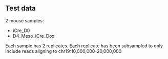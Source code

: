 ## Test data
2 mouse samples:

* iCre_D0
* D4_Meso_iCre_Dox

Each sample has 2 replicates. Each replicate has been subsampled to only include reads aligning to chr19:10,000,000-20,000,000